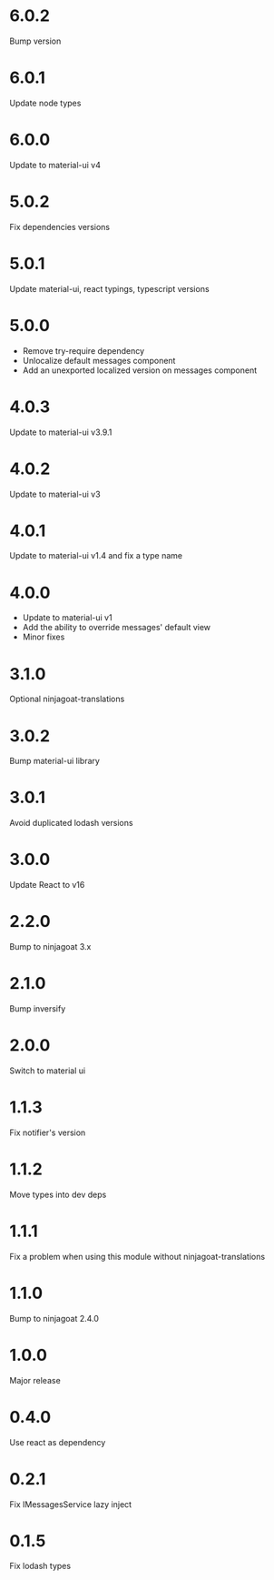 # 6.0.2

Bump version

# 6.0.1

Update node types

# 6.0.0

Update to material-ui v4

# 5.0.2

Fix dependencies versions

# 5.0.1

Update material-ui, react typings, typescript versions

# 5.0.0

* Remove try-require dependency
* Unlocalize default messages component
* Add an unexported localized version on messages component 

# 4.0.3 

Update to material-ui v3.9.1

# 4.0.2

Update to material-ui v3

# 4.0.1

Update to material-ui v1.4 and fix a type name

# 4.0.0

* Update to material-ui v1
* Add the ability to override messages' default view
* Minor fixes

# 3.1.0

Optional ninjagoat-translations

# 3.0.2

Bump material-ui library

# 3.0.1

Avoid duplicated lodash versions

# 3.0.0

Update React to v16

# 2.2.0

Bump to ninjagoat 3.x

# 2.1.0

Bump inversify

# 2.0.0

Switch to material ui

# 1.1.3

Fix notifier's version

# 1.1.2

Move types into dev deps

# 1.1.1

Fix a problem when using this module without ninjagoat-translations

# 1.1.0

Bump to ninjagoat 2.4.0

# 1.0.0

Major release

# 0.4.0

Use react as dependency

# 0.2.1

Fix IMessagesService lazy inject

# 0.1.5

Fix lodash types
